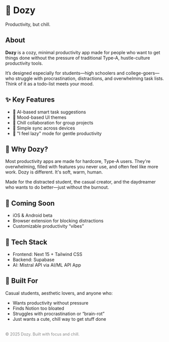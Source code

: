   <h1>🌙 Dozy</h1>
  <p class="tagline">Productivity, but chill.</p>

  <h2>About</h2>
  <p>
    <strong>Dozy</strong> is a cozy, minimal productivity app made for people who want to get things done 
    without the pressure of traditional Type-A, hustle-culture productivity tools.
  </p>
  <p>
    It’s designed especially for students—high schoolers and college-goers—who struggle with procrastination, 
    distractions, and overwhelming task lists. Think of it as a todo-list meets your mood.
  </p>

  <h2>✨ Key Features</h2>
  <ul>
    <li>🧠 AI-based smart task suggestions</li>
    <li>🌈 Mood-based UI themes</li>
    <li>💬 Chill collaboration for group projects</li>
    <li>🔄 Simple sync across devices</li>
    <li>🛌 "I feel lazy" mode for gentle productivity</li>
  </ul>

  <h2>🎯 Why Dozy?</h2>
  <p>
    Most productivity apps are made for hardcore, Type-A users. They're overwhelming, filled with features 
    you never use, and often feel like more work. Dozy is different. It's soft, warm, human.
  </p>
  <p>
    Made for the distracted student, the casual creator, and the daydreamer who wants to do better—just 
    without the burnout.
  </p>

  <h2>🚀 Coming Soon</h2>
  <ul>
    <li>iOS & Android beta</li>
    <li>Browser extension for blocking distractions</li>
    <li>Customizable productivity “vibes”</li>
  </ul>

  <h2>🧪 Tech Stack</h2>
  <ul>
    <li>Frontend: Next 15 + Tailwind CSS</li>
    <li>Backend: Supabase</li>
    <li>AI: Mistral API via AI/ML API App</li>
  </ul>

  <h2>🧠 Built For</h2>
  <p>
    Casual students, aesthetic lovers, and anyone who:
  </p>
  <ul>
    <li>Wants productivity without pressure</li>
    <li>Finds Notion too bloated</li>
    <li>Struggles with procrastination or “brain-rot”</li>
    <li>Just wants a cute, chill way to get stuff done</li>
  </ul>

  <!--<h2>📬 Stay Updated</h2>-->
<!--   <p>
    Sign up for beta access or follow the journey:
    <br/>
    <a href="mailto:hello@dozy.app">hello@dozy.app</a>
  </p> -->

  <footer style="margin-top: 2rem; font-size: 0.9em; color: #888;">
    © 2025 Dozy. Built with focus and chill.
  </footer>
